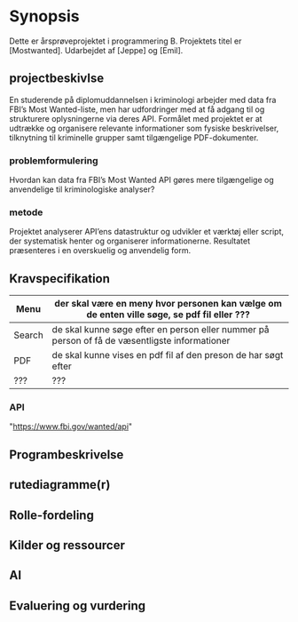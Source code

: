 # Synopsis
Dette er årsprøveprojektet i programmering B. Projektets titel er [Mostwanted]. Udarbejdet af [Jeppe] og [Emil].
## projectbeskivlse
En studerende på diplomuddannelsen i kriminologi arbejder med data fra FBI’s Most Wanted-liste, men har udfordringer med at få adgang til og strukturere oplysningerne via deres API. Formålet med projektet er at udtrække og organisere relevante informationer som fysiske beskrivelser, tilknytning til kriminelle grupper samt tilgængelige PDF-dokumenter.

### problemformulering
Hvordan kan data fra FBI’s Most Wanted API gøres mere tilgængelige og anvendelige til kriminologiske analyser?

### metode
Projektet analyserer API’ens datastruktur og udvikler et værktøj eller script, der systematisk henter og organiserer informationerne. Resultatet præsenteres i en overskuelig og anvendelig form.

## Kravspecifikation
| Menu   | der skal være en meny hvor personen kan vælge om de enten ville søge, se pdf fil eller ???    |
|--------|-----------------------------------------------------------------------------------------------|
| Search | de skal kunne søge efter en person eller nummer på person of få de væsentligste informationer |
| PDF    | de skal kunne vises en pdf fil af den preson de har søgt efter                                |
| ???    | ???                                                                                           |

### API
"https://www.fbi.gov/wanted/api"

## Programbeskrivelse

## rutediagramme(r)

## Rolle-fordeling

## Kilder og ressourcer

## AI

## Evaluering og vurdering